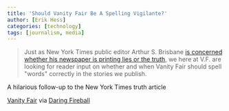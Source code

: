 ```yaml
---
title: 'Should Vanity Fair Be A Spelling Vigilante?'
author: [Erik Hess]
categories: [technology]
tags: [journalism, media]
---
```

> Just as New York Times public editor Arthur S. Brisbane [is concerned whether his newspaper is printing lies or the truth][1], we here at V.F. are looking for reader input on whether and when Vanity Fair should spell "words" correctly in the stories we publish.

A hilarious follow-up to the New York Times truth article

[Vanity Fair][2] via [Daring Fireball][3]

   [1]: http://publiceditor.blogs.nytimes.com/2012/01/12/should-the-times-be-a-truth-vigilante/?pagewanted=all
   [2]: http://www.vanityfair.com/online/daily/2012/01/Should-emVanity-Fairem-Being-a-Spelling-Vigilante
   [3]: http://daringfireball.net/linked/2012/01/13/vanity-fair
